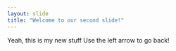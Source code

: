```yaml
---
layout: slide
title: "Welcome to our second slide!"
---
```

Yeah, this is my new stuff
Use the left arrow to go back!
